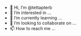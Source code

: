 - 👋 Hi, I’m @tettapterb
- 👀 I’m interested in ...
- 🌱 I’m currently learning ...
- 💞️ I’m looking to collaborate on ...
- 📫 How to reach me ...

<!---
tettapterb/tettapterb is a ✨ special ✨ repository because its `README.md` (this file) appears on your GitHub profile.
You can click the Preview link to take a look at your changes.
--->
